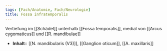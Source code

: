 ```yaml
---
tags: [Fach/Anatomie, Fach/Neurologie]
title: Fossa infratemporalis
---
```

Vertiefung im [[Schädel]] unterhalb [[Fossa temporalis]], medial von [[Arcus cygomaticus]] und [[R. mandibulae]]
- **Inhalt**:: [[N. mandibularis (V3)]], [[Ganglion oticum]], [[A. maxillaris]]